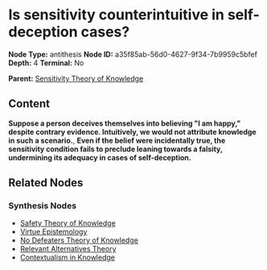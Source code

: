 # Is sensitivity counterintuitive in self-deception cases?

**Node Type:** antithesis
**Node ID:** a35f85ab-56d0-4627-9f34-7b9959c5bfef
**Depth:** 4
**Terminal:** No

**Parent:** [Sensitivity Theory of Knowledge](sensitivity-theory-of-knowledge-synthesis-1800dcf4-1653-4054-8a18-d95741b0f4e1.md)

## Content

**Suppose a person deceives themselves into believing "I am happy," despite contrary evidence. Intuitively, we would not attribute knowledge in such a scenario.**, **Even if the belief were incidentally true, the sensitivity condition fails to preclude leaning towards a falsity, undermining its adequacy in cases of self-deception.**

## Related Nodes

### Synthesis Nodes

- [Safety Theory of Knowledge](safety-theory-of-knowledge-synthesis-37be98c6-76ed-4c37-865e-d6a18721dc41.md)
- [Virtue Epistemology](virtue-epistemology-synthesis-43a5ea97-5858-48c1-9ec6-43287781a7f9.md)
- [No Defeaters Theory of Knowledge](no-defeaters-theory-of-knowledge-synthesis-6995f043-20b1-445e-be12-199ab9072ab3.md)
- [Relevant Alternatives Theory](relevant-alternatives-theory-synthesis-f69679de-1cce-4e4f-87a9-675573740756.md)
- [Contextualism in Knowledge](contextualism-in-knowledge-synthesis-7406b557-a419-4d4d-8b32-e67ba163f129.md)
